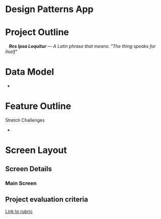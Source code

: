 # Design Patterns App


# Project Outline

&nbsp;&nbsp;&nbsp;__*Res Ipsa Loquitur*__  — *A Latin phrase that means: "The thing speaks for itself"*



# Data Model

-

# Feature Outline



<!--
You should however implement at least one API call that successfully works together with your backend (e.g. only syncing new trips but not changes or deletions).
-->

Stretch Challenges

-

# Screen Layout
<!--
Here are mockups of the individual screens the app should contain, including their connections to each other:

![image](TripPlanner_ScreenFlow.png)

Feel free to design nicer screens than shown in these mockups! They are primarily concerned with the functionality of each screen, not with the specific design or layout.

-->

## Screen Details

<!--
This section provides details for some of the more complex screens.
-->

### Main Screen
<!--
### Main Screen (List of Trips)

This screen should support deleting waypoints by using the iOS swipe-to-delete feature. Additionally you can add an *Edit* that puts the table view into edit mode; this provides the user with another way of deleting elements.

-->

<!--
### Trip Detail Screen

The Trip Detail Screen shows the waypoints for a selected Trip within a Table View. If the trip doesn't have any waypoints yet it shows another view which has a button to add waypoints (*Pro Tip: you can create two different views within in this View Controller and use code to decide which one to display*).

This screen should support deleting waypoints by using the iOS swipe-to-delete feature. Additionally you can add an *Edit* that puts the table view into edit mode; this provides the user with another way of deleting elements.

### Add Waypoint Screen

This screen allows the user to search for waypoints. It displays the search results in a table view. The user can select an entry. The selected entry will be highlighted on the map. By using the *save* button
-->

## Project evaluation criteria

[Link to rubric]()
